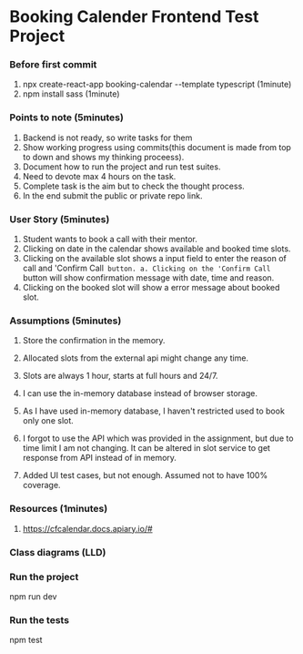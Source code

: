 # Booking Calender Frontend Test Project

### Before first commit
1. npx create-react-app booking-calendar --template typescript (1minute)
2. npm install sass (1minute)

### Points to note (5minutes)
1. Backend is not ready, so write tasks for them
2. Show working progress using commits(this document is made from top to down and shows my thinking proceess).
3. Document how to run the project and run test suites.
4. Need to devote max 4 hours on the task.
5. Complete task is the aim but to check the thought process.
6. In the end submit the public or private repo link.

### User Story (5minutes)
1. Student wants to book a call with their mentor.
2. Clicking on date in the calendar shows available and booked time slots.
3. Clicking on the available slot shows a input field to enter the reason of call and 'Confirm Call` button.
    a. Clicking on the 'Confirm Call` button will show confirmation message with date, time and reason.
4. Clicking on the booked slot will show a error message about booked slot.


### Assumptions (5minutes)
1. Store the confirmation in the memory.
2. Allocated slots from the external api might change any time.
3. Slots are always 1 hour, starts at full hours and 24/7.

4. I can use the in-memory database instead of browser storage.
5. As I have used in-memory database, I haven't restricted used to book only one slot.
6. I forgot to use the API which was provided in the assignment, but due to time limit I am not changing.
    It can be altered in slot service to get response from API instead of in memory.
7. Added UI test cases, but not enough. Assumed not to have 100% coverage.


### Resources (1minutes)
1. https://cfcalendar.docs.apiary.io/#

### Class diagrams (LLD)

### Run the project
npm run dev

### Run the tests
npm test

